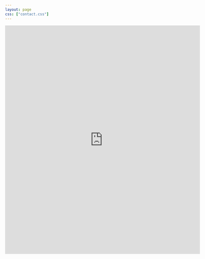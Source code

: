 ```yaml
---
layout: page
css: ["contact.css"]
---
```

<!--
<div class="col s12">
  <div class="icontain">
    <iframe src="{{site.contact_url}}">Loading...</iframe>
  </div>
</div>
-->
<iframe src="https://docs.google.com/forms/d/e/1FAIpQLScWsm-F6TS0cv5MRILwmgKkwQ5lnlDZ1DfbRq8EuI4upC5e_g/viewform?embedded=true" width="640" height="751" frameborder="0" marginheight="0" marginwidth="0" align="middle">Loading...</iframe>
